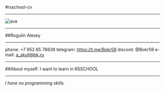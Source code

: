 #rsschool-cv
***
![ava](../../1.png "Foto")
***
##Rogulin Alexey
***
phone: +7 952 65 78839
telegram: https://t.me/Bokr59
discord: @Bokr59
e-mail: a_skull@bk.ru
***
##About myself:
I want to learn in RSSCHOOL
***
*I have no programming skills.*
